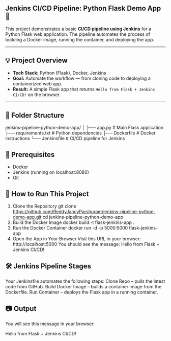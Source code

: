 ## Jenkins CI/CD Pipeline: Python Flask Demo App 🚀

This project demonstrates a basic **CI/CD pipeline using Jenkins** for a Python Flask web application. The pipeline automates the process of building a Docker image, running the container, and deploying the app.

---

## 💡 Project Overview

- **Tech Stack:** Python (Flask), Docker, Jenkins
- **Goal:** Automate the workflow — from cloning code to deploying a containerized web app.
- **Result:** A simple Flask app that returns `Hello from Flask + Jenkins CI/CD!` on the browser.

---

## 🧱 Folder Structure

jenkins-pipeline-python-demo-app/ │ ├── app.py # Main Flask application ├── requirements.txt # Python dependencies ├── Dockerfile # Docker instructions └── Jenkinsfile # CI/CD pipeline for Jenkins

## 🔧 Prerequisites
- Docker
- Jenkins (running on localhost:8080)
- Git

## 🚀 How to Run This Project
1. Clone the Repository
git clone https://github.com/ReddyJancyParshuram/jenkins-pipeline-python-demo-app.git
cd jenkins-pipeline-python-demo-app
2. Build the Docker Image
docker build -t flask-jenkins-app .
3. Run the Docker Container
docker run -d -p 5000:5000 flask-jenkins-app
4. Open the App in Your Browser
Visit this URL in your browser:   http://localhost:5000
You should see the message:
Hello from Flask + Jenkins CI/CD!

## 🛠️ Jenkins Pipeline Stages
Your Jenkinsfile automates the following steps:
Clone Repo – pulls the latest code from GitHub.
Build Docker Image – builds a container image from the Dockerfile.
Run Container – deploys the Flask app in a running container.

## 📷 Output
You will see this message in your browser:

Hello from Flask + Jenkins CI/CD!
